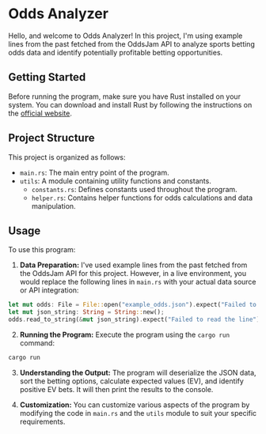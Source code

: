 # Odds Analyzer

Hello, and welcome to Odds Analyzer! In this project, I'm using example lines from the past fetched from the OddsJam API to analyze sports betting odds data and identify potentially profitable betting opportunities.

## Getting Started

Before running the program, make sure you have Rust installed on your system. You can download and install Rust by following the instructions on the [official website](https://www.rust-lang.org/).

## Project Structure

This project is organized as follows:

- `main.rs`: The main entry point of the program.
- `utils`: A module containing utility functions and constants.
  - `constants.rs`: Defines constants used throughout the program.
  - `helper.rs`: Contains helper functions for odds calculations and data manipulation.

## Usage

To use this program:

1. **Data Preparation:** I've used example lines from the past fetched from the OddsJam API for this project. However, in a live environment, you would replace the following lines in `main.rs` with your actual data source or API integration:

```rust
let mut odds: File = File::open("example_odds.json").expect("Failed to find the lines.");
let mut json_string: String = String::new();
odds.read_to_string(&mut json_string).expect("Failed to read the line");
```

2. **Running the Program:** Execute the program using the `cargo run` command:

```bash
cargo run
```

3. **Understanding the Output:** The program will deserialize the JSON data, sort the betting options, calculate expected values (EV), and identify positive EV bets. It will then print the results to the console.

4. **Customization:** You can customize various aspects of the program by modifying the code in `main.rs` and the `utils` module to suit your specific requirements.
